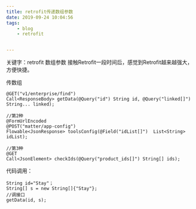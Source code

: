 ```yaml
---
title: retrofit传递数组参数
date: 2019-09-24 10:04:56
tags:
	- blog
	- retrofit


---
```



关键字：retrofit 数组参数
接触Retrofit一段时间后，感觉到Retrofit越来越强大，方便快捷。  

传数组  

```//第1种
@GET("v1/enterprise/find")
Call<ResponseBody> getData(@Query("id") String id, @Query("linked[]") String... linked);

//第2种
@FormUrlEncoded
@POST("matter/app-config")
Flowable<JsonResponse> toolsConfig(@Field("idList[]")  List<String> idList);

//第3种
@GET
Call<JsonElement> checkIds(@Query("product_ids[]") String[] ids); 

```

代码调用： 
 
``` 
String id="Stay"；
String[] s = new String[]{"Stay"};
//调接口
getData(id, s); 
```  
<!--more-->